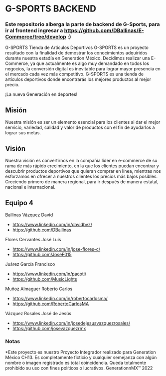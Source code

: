 # G-SPORTS BACKEND
### Este repositorio alberga la parte de backend de G-Sports, para ir al frontend ingresar a https://github.com/DBallinas/E-Commerce/tree/develop :)
G-SPORTS Tienda de Artículos Deportivos
G-SPORTS es un proyecto resultado con la finalidad de demostrar los conocimientos adquiridos durante nuestra estadía en Generation México. Decidimos realizar una E-Commerce, ya que actualmente es algo muy demandado en todos los negocios, la conversión digital es inevitable para lograr mayor presencia en el mercado cada vez más competitivo. G-SPORTS es una tienda de artículos deportivos donde encontrarás los mejores productos al mejor precio.

¡La nueva Generación en deportes!

## Misión
Nuestra misión es ser un elemento esencial para los clientes al dar el mejor servicio, variedad, calidad y valor de productos con el fin de ayudarlos a lograr sus metas.

## Visión
Nuestra visión es convertirnos en la compañía líder en e-commerce de su rama de más rápido crecimiento, en la que los clientes puedan encontrar y descubrir productos deportivos que quieran comprar en línea, mientras nos esforzamos en ofrecer a nuestros clientes los precios más bajos posibles. Creciendo primero de manera regional, para ir después de manera estatal, nacional e internacional.

## Equipo 4 
Ballinas Vázquez David
* https://www.linkedin.com/in/davidbvz/
* https://github.com/DBallinas

Flores Cervantes José Luis
* https://www.linkedin.com/in/jose-flores-c/
* https://github.com/JoseF015

Juárez García Francisco
* https://www.linkedin.com/in/pacoti/
* https://github.com/MusicLights

Muñoz Almaguer Roberto Carlos
* https://www.linkedin.com/in/robertocarlosma/
* https://github.com/RobertoCarlosMA

Vázquez Rosales José de Jesús
* https://www.linkedin.com/in/josedejesusvazquezrosales/
* https://github.com/josevazquezrmx

### Notas
*Este proyecto es nuestro Proyecto Integrador realizado para Generation México​ CH13. Es completamente ficticio y  cualquier semejanza con algún nombre o imagen registrado es total coincidencia. Queda totalmente prohibido su uso con fines políticos o lucrativos.
GenerationnMX™ 2022
